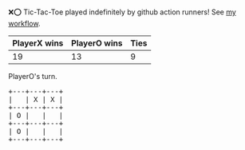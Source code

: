 :x::o: Tic-Tac-Toe played indefinitely by github action runners! See [my workflow](.github/workflows/play.yaml).

|PlayerX wins|PlayerO wins|Ties|
|-|-|-|
|19|13|9|

PlayerO's turn.

<pre>
+---+---+---+
|   | X | X |
+---+---+---+
| O |   |   |
+---+---+---+
| O |   |   |
+---+---+---+
</pre>